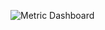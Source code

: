 ![Metric Dashboard](https://user-images.githubusercontent.com/48876183/160245985-8d27366e-9729-49b8-8f3f-b92c35943c7e.jpeg)

